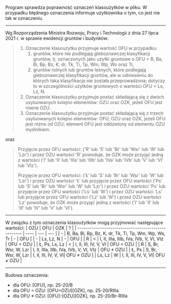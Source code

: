 Program sprawdza poprawność oznaczeń klasoużytków w pliku. 
W przypadku błędnego oznaczenia informuje użytkownika o tym, co jest nie tak w oznaczeniu.

---

Wg Rozporządzenia Ministra Rozwoju, Pracy i Technologii z dnia 27 lipca 2021 r. w sprawie ewidencji gruntów i budynków:

> 1. Oznaczenie klasoużytku przyjmuje wartość OFU w przypadku:
>    1. gruntów, które nie podlegają gleboznawczej klasyfikacji gruntów, tj. oznaczonych jako
>użytki gruntowe o OFU = B, Ba, Bi, Bp, Bz, K, dr, Tk, Ti, Tp, Wm, Wp, Ws oraz Tr,
>    2. gruntów rolnych lub gruntów leśnych, które podlegają gleboznawczej klasyfikacji
>gruntów, ale w odniesieniu do których taka klasyfikacja nie została przeprowadzona;
>dotyczy to w szczególności użytków gruntowych o wartości OFU = Ls, Lz, N.
>2. Oznaczenie klasoużytku przyjmuje postać składającą się z dwóch usytuowanych
>kolejno elementów: OZU oraz OZK, jeżeli OFU jest równe OZU.
>3. Oznaczenie klasoużytku przyjmuje postać składającą się z trzech usytuowanych kolejno
>elementów: OFU, OZU oraz OZK, jeżeli OFU jest różne od OZU; element OFU jest
>oddzielony od elementu OZU myślnikiem.

oraz

>Przyjęcie przez OFU wartości: ('R' lub 'S' lub 'Br' lub 'Wsr' lub 'W' lub 'Lzr') i przez OZU
>wartości 'R' powoduje, że OZK może przyjąć jedną z wartości ('I' lub 'II' lub 'IIIa' lub 'IIIb'
>lub 'IVa' lub 'IVb' lub 'V' lub 'VI' lub 'VIz').
>
>Przyjęcie przez OFU wartości: ('Ł' lub 'S' lub 'Br' lub 'Wsr' lub 'W' lub 'Lzr') i przez OZU
>wartości 'Ł' lub przyjęcie przez OFU wartości ('Ps' lub 'S' lub 'Br' lub 'Wsr' lub 'W' lub
>'Lzr') i przez OZU wartości 'Ps' lub przyjęcie przez OFU wartości ('Ls' lub 'W') i przez
>OZU wartości 'Ls' lub przyjęcie przez OFU wartości ('Lz' lub 'W') i przez OZU wartości
>'Lz' powoduje, że OZK może przyjąć jedną z wartości ('I' lub 'II' lub 'III' lub 'IV' lub 'V'
>lub 'VI').

---

W związku z tym oznaczenia klasoużytków mogą przyjmować następujące wartości:
| OZU                                                 | OFU  | OZK | ? |
| --------------------------------------------------- | ---- | --- | --- |
| - | B, Ba, Bi, Bp, Bz, K, dr, Tk, Ti, Tp, Wm, Wp, Ws, Tr | - | OFU |
| - | Ls, Lz, N | - | OFU |
| R | < | I, II, IIIa, IIIb, IVa, IVb, V, VI, VIz | OFU = OZU |
| Ł, Ps, Ls, Lz | < | I, II, III, IV, V, VI | OFU = OZU |
| R | S, Br, Wsr, W, Lzr | I, II, IIIa, IIIb, IVa, IVb, V, VI, VIz | OFU ≠ OZU |
| Ł, Ps | S, Br, Wsr, W, Lzr | I, II, III, IV, V, VI| OFU ≠ OZU |
| Ls, Lz | W | I, II, III, IV, V, VI| OFU ≠ OZU |

---

Budowa oznaczenia:
- dla OFU: [OFU], np. 25-20/B
- dla OFU = OZU: [OFU=OZU][OZK], np. 25-20/RIIIa
- dla OFU ≠ OZU: [OFU]-[OZU][OZK], np. 25-20/Br-RIIIa
